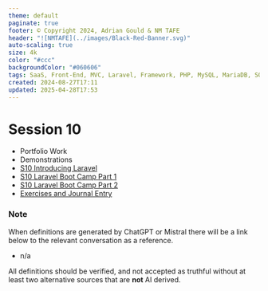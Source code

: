 ```yaml
---
theme: default
paginate: true
footer: © Copyright 2024, Adrian Gould & NM TAFE
header: "![NMTAFE](../images/Black-Red-Banner.svg)"
auto-scaling: true
size: 4k
color: "#ccc"
backgroundColor: "#060606"
tags: SaaS, Front-End, MVC, Laravel, Framework, PHP, MySQL, MariaDB, SQLite, Testing, Unit Testing, Feature Testing, PEST
created: 2024-08-27T17:11
updated: 2025-04-28T17:53
---
```

# Session 10

- Portfolio Work
- Demonstrations
- [S10 Introducing Laravel](session-10/S10-Introducing-Laravel-v11.md)
- [S10 Laravel Boot Camp Part 1](session-11/S10-Laravel-BootCamp-Part-1.md)
- [S10 Laravel Boot Camp Part 2](session-11/S10-Laravel-BootCamp-Part-2.md)
- [Exercises and Journal Entry](./session-10/Session-10-Exercises-and-Journal-Entry.md)


### Note

When definitions are generated by ChatGPT or Mistral there will be a link below to the relevant conversation as a reference.

- n/a

All definitions should be verified, and not accepted as truthful without at least two alternative sources that are **not** AI derived.

